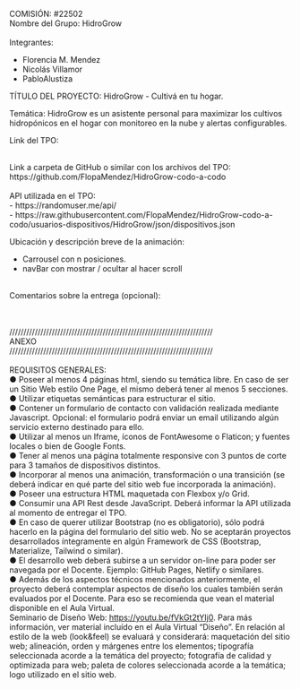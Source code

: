 COMISIÓN: #22502</br>
Nombre del Grupo: HidroGrow</br></br>
Integrantes: 
- Florencia M. Mendez</br>
- Nicolás Villamor</br>
- PabloAlustiza</br>

TÍTULO DEL PROYECTO: HidroGrow - Cultivá en tu hogar.</br>

Temática: HidroGrow es un asistente personal para maximizar los cultivos hidropónicos en el hogar con monitoreo en la nube y alertas configurables.</br>

Link del TPO:</br>

</br>
Link a carpeta de GitHub o similar con los archivos del TPO:</br>
https://github.com/FlopaMendez/HidroGrow-codo-a-codo</br>
</br>
API utilizada en el TPO:</br>
- https://randomuser.me/api/</br>
- https://raw.githubusercontent.com/FlopaMendez/HidroGrow-codo-a-codo/usuarios-dispositivos/HidroGrow/json/dispositivos.json</br>

Ubicación y descripción breve de la animación:</br>
- Carrousel con n posiciones.</br>
- navBar con mostrar / ocultar al hacer scroll</br>
</br>
Comentarios sobre la entrega (opcional):</br>


</br></br>
////////////////////////////////////////////////////////////////////////</br>
ANEXO</br>
////////////////////////////////////////////////////////////////////////</br>
</br>
REQUISITOS GENERALES:</br>
● Poseer al menos 4 páginas html, siendo su temática libre. En caso de ser un Sitio Web estilo One Page, el mismo deberá tener al menos 5 secciones. </br>
● Utilizar etiquetas semánticas para estructurar el sitio. </br>
● Contener un formulario de contacto con validación realizada mediante Javascript. Opcional: el formulario podrá enviar un email utilizando algún servicio externo destinado para ello. </br>
● Utilizar al menos un Iframe, íconos de FontAwesome o Flaticon; y fuentes locales o bien de Google Fonts. </br>
● Tener al menos una página totalmente responsive con 3 puntos de corte para 3 tamaños de dispositivos distintos. </br>
● Incorporar al menos una animación, transformación o una transición (se deberá indicar en qué parte del sitio web fue incorporada la animación). </br>
● Poseer una estructura HTML maquetada con Flexbox y/o Grid. </br>
● Consumir una API Rest desde JavaScript. Deberá informar la API utilizada al momento de entregar el TPO. </br>
● En caso de querer utilizar Bootstrap (no es obligatorio), sólo podrá hacerlo en la página del formulario del sitio web. No se aceptarán proyectos desarrollados íntegramente en algún Framework de CSS (Bootstrap, Materialize, Tailwind o similar). </br>
● El desarrollo web deberá subirse a un servidor on-line para poder ser navegada por el Docente. Ejemplo: GitHub Pages, Netlify o similares. </br>
● Además de los aspectos técnicos mencionados anteriormente, el proyecto deberá contemplar aspectos de diseño los cuales también serán evaluados por el Docente. Para eso se recomienda que vean el material disponible en el Aula Virtual. </br>
Seminario de Diseño Web: https://youtu.be/fVkGt2tYIj0. Para más información, ver material incluído en el Aula Virtual “Diseño”. En relación al estilo de la web (look&feel) se evaluará y considerará: maquetación del sitio web; alineación, orden y márgenes entre los elementos; tipografía seleccionada acorde a la temática del proyecto; fotografía de calidad y optimizada para web; paleta de colores seleccionada acorde a la temática; logo utilizado en el sitio web.
